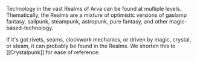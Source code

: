 
Technology in the vast Realms of Arva can be found at multiple levels. Thematically, the Realms are a mixture of optimistic versions of gaslamp fantasy, sailpunk, steampunk, astropunk, pure fantasy, and other magic-based-technology. 

If it's got rivets, seams, clockwork mechanics, or driven by magic, crystal, or steam, it can probably be found in the Realms. We shorten this to [[Crystalpunk]] for ease of reference.